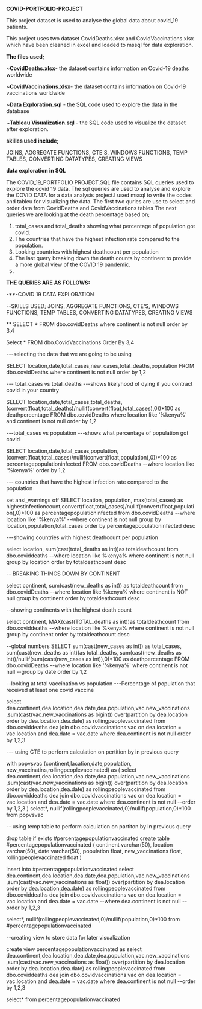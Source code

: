 **COVID-PORTFOLIO-PROJECT**

This project  dataset is used to analyse the  global data about covid_19 patients.

This project uses two dataset CovidDeaths.xlsx and CovidVaccinations.xlsx which have been cleaned in excel and loaded to mssql for data exploration.

**The files used;**

~**CovidDeaths.xlsx**- the dataset contains information on Covid-19 deaths worldwide

~**CovidVaccinations.xlsx**- the dataset contains information on Covid-19 vaccinations worldwide

~**Data Exploration.sql** - the SQL code used to explore the data in the database

~**Tableau Visualization.sql** - the SQL code used to visualize the dataset after exploration.

**skilles used include;**

JOINS, AGGREGATE FUNCTIONS, CTE'S, WINDOWS FUNCTIONS, TEMP TABLES, CONVERTING DATATYPES, CREATING VIEWS

**data exploration in SQL**

The COVID_19_PORTFOLIO PROJECT.SQL file contains SQL queries used to explore the covid 19 data.
The sql queries are used to analyse and explore the COVID DATA for a data analysis project.I used mssql to write the codes and tableu for visualizing the data.
The first two quries are use to select and order data from CovidDeaths and CovidVaccinations tables
The next queries we are looking at the death percentage based on;
  1. total_cases and total_deaths showing what percentage of population got covid.
  2. The countries that have the highest infection rate compared to the population.
  3. Looking countries with highest deathcount per population
  4. The last query breaking down the death counts by continent to provide a more global view of the COVID 19 pandemic.
  5. 
**THE QUERIES ARE AS FOLLOWS:**

-**-COVID 19 DATA EXPLORATION

--SKILLS USED; JOINS, AGGREGATE FUNCTIONS, CTE'S, WINDOWS FUNCTIONS, TEMP TABLES, CONVERTING DATATYPES, CREATING VIEWS

**
SELECT *
FROM  dbo.covidDeaths
where continent is not null
order by 3,4
      
Select *
FROM dbo.CovidVaccinations
Order By 3,4



---selecting the data that we are going to be using

SELECT location,date,total_cases,new_cases,total_deaths,population
FROM  dbo.covidDeaths
where continent is not null
order by 1,2

--- total_cases vs total_deaths
---shows likelyhood of dying if you contract covid in your country

SELECT location,date,total_cases,total_deaths, 
      (convert(float,total_deaths)/nullif(convert(float,total_cases),0))*100 as deathpercentage
FROM  dbo.covidDeaths
where location like '%kenya%'
and continent is not null
order by 1,2


---total_cases vs population
---shows what percentage of population got covid

SELECT location,date,total_cases,population, 
      (convert(float,total_cases)/nullif(convert(float,population),0))*100 as percentagepopulationinfected
FROM  dbo.covidDeaths
--where location like '%kenya%'
order by 1,2

--- countries that have the highest infection rate compared to the population

 set ansi_warnings off
SELECT location, population, max(total_cases) as highestinfectioncount,convert(float,total_cases)/nullif(convert(float,population),0)*100 as percentagepopulationinfected
from dbo.covidDeaths
--where location like '%kenya%'
--where continent is not null
group by location,population,total_cases
order by percentagepopulationinfected desc



---showing countries with highest deathcount per population

select location, sum(cast(total_deaths as int))as totaldeathcount
from dbo.coviddeaths
--where location like %kenya%
where continent is not null
group by location
order by totaldeathcount desc



-- BREAKING THINGS DOWN BY CONTINENT

select continent, sum(cast(new_deaths as int)) as totaldeathcount
from dbo.covidDeaths
--where location like %kenya%
where continent  is NOT null
group by continent
order by totaldeathcount desc

--showing continents with the highest death count 

select continent, MAX(cast(TOTAL_deaths as int))as totaldeathcount
from dbo.coviddeaths
--where location like %kenya%
where continent is not null
group by continent
order by totaldeathcount desc


--global numbers
SELECT sum(cast(new_cases as int)) as total_cases, sum(cast(new_deaths as int))as total_deaths, sum(cast(new_deaths as int))/nullif(sum(cast(new_cases as int)),0)*100 as deathpercentage
FROM  dbo.covidDeaths
--where location like '%kenya%'
where continent is not null
--group by date
order by 1,2

--looking at total vaccination vs population
---Percentage of population that received at least one covid vaccine

select dea.continent,dea.location,dea.date,dea.population,vac.new_vaccinations
,sum(cast(vac.new_vaccinations as bigint)) over(partition by dea.location order by dea.location,dea.date) as rollingpeoplevaccinated
from dbo.coviddeaths dea
 join dbo.covidvaccinations vac
 on dea.location = vac.location
 and dea.date = vac.date
 where dea.continent is not null
 order by 1,2,3


--- using CTE to perform calculation on pertition by in previous query

 with popvsvac (continent,lacation,date,population, new_vaccinatins,rollingpeoplevaccinated)
as
(
select dea.continent,dea.location,dea.date,dea.population,vac.new_vaccinations
,sum(cast(vac.new_vaccinations as bigint)) over(partition by dea.location order by dea.location,dea.date) as rollingpeoplevaccinated
from dbo.coviddeaths dea
 join dbo.covidvaccinations vac
 on dea.location = vac.location
 and dea.date = vac.date
 where dea.continent is not null
 --order by 1,2,3
)
 select*, nullif(rollingpeoplevaccinated,0)/nullif(population,0)*100 
 from popvsvac



 -- using temp table to perform calculation on partiton by in previous query

 drop table if exists #percentagepopulationvaccinated
create table #percentagepopulationvaccinated
 (
 continent varchar(50),
 location varchar(50),
 date varchar(50),
 population float,
 new_vaccinations float,
 rollingpeoplevaccinated float
 )


 insert into #percentagepopulationvaccinated
 select dea.continent,dea.location,dea.date,dea.population,vac.new_vaccinations
,sum(cast(vac.new_vaccinations as float)) over(partition by dea.location order by dea.location,dea.date) as rollingpeoplevaccinated
from dbo.coviddeaths dea
 join dbo.covidvaccinations vac
 on dea.location = vac.location
 and dea.date = vac.date
 --where dea.continent is not null
 --order by 1,2,3

  select*, nullif(rollingpeoplevaccinated,0)/nullif(population,0)*100 
 from #percentagepopulationvaccinated


 --creating view to store data for later visualization


 create view percentagepopulationvaccinated as
  select dea.continent,dea.location,dea.date,dea.population,vac.new_vaccinations
,sum(cast(vac.new_vaccinations as float)) over(partition by dea.location order by dea.location,dea.date) as rollingpeoplevaccinated
from dbo.coviddeaths dea
 join dbo.covidvaccinations vac
 on dea.location = vac.location
 and dea.date = vac.date
 where dea.continent is not null
 --order by 1,2,3

 select*
 from percentagepopulationvaccinated










